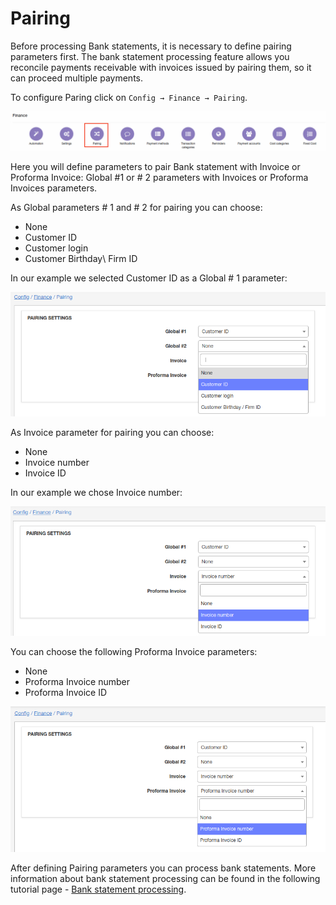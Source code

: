Pairing
=============

Before processing Bank statements, it is necessary to define pairing parameters first. The bank statement processing feature allows you reconcile payments receivable with invoices issued by pairing them, so it can proceed multiple payments.

To configure Paring click on `Config → Finance → Pairing`.

![Pairing](icon.png)


Here you will define parameters to pair Bank statement with Invoice or Proforma Invoice: Global #1 or # 2 parameters with Invoices or Proforma Invoices parameters.

As Global parameters # 1 and # 2  for pairing you can choose:

* None
* Customer ID
* Customer login
* Customer Birthday\ Firm ID

In our example we selected Customer ID as a Global # 1 parameter:

![Item global1 & global2](global.png)

As Invoice parameter for pairing you can choose:

* None
* Invoice number
* Invoice ID

In our example we chose Invoice number:

![Invoice](invoice.png)

You can choose the following Proforma Invoice parameters:

* None
* Proforma Invoice number
* Proforma Invoice ID

![Proforma invoice](proforma.png)

After defining Pairing parameters you can process bank statements. More information about bank statement processing can be found in the following tutorial page -  [Bank statement processing](finance/bank_statement_processing/bank_statement_processing.md).
